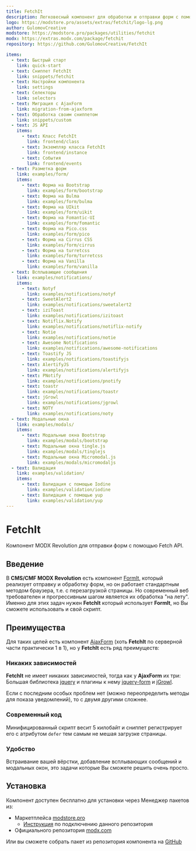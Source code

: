 ```yaml
---
title: FetchIt
description: Легковесный компонент для обработки и отправки форм с помощью Fetch API
logo: https://modstore.pro/assets/extras/fetchit/logo-lg.png
author: GulomovCreative
modstore: https://modstore.pro/packages/utilities/fetchit
modx: https://extras.modx.com/package/fetchit
repository: https://github.com/GulomovCreative/FetchIt

items:
  - text: Быстрый старт
    link: quick-start
  - text: Сниппет FetchIt
    link: snippets/fetchit
  - text: Настройки компонента
    link: settings
  - text: Селекторы
    link: selectors
  - text: Миграция с AjaxForm
    link: migration-from-ajaxform
  - text: Обработка своим сниппетом
    link: snippets/custom
  - text: JS API
    items:
      - text: Класс FetchIt
        link: frontend/class
      - text: Экземпляр класса FetchIt
        link: frontend/instance
      - text: События
        link: frontend/events
  - text: Разметка форм
    link: examples/form/
    items:
      - text: Форма на Bootstrap
        link: examples/form/bootstrap
      - text: Форма на Bulma
        link: examples/form/bulma
      - text: Форма на UIkit
        link: examples/form/uikit
      - text: Форма на Fomantic-UI
        link: examples/form/fomantic
      - text: Форма на Pico.css
        link: examples/form/pico
      - text: Форма на Cirrus CSS
        link: examples/form/cirrus
      - text: Форма на turretcss
        link: examples/form/turretcss
      - text: Форма на Vanilla
        link: examples/form/vanilla
  - text: Всплывающие сообщения
    link: examples/notifications/
    items:
      - text: Notyf
        link: examples/notifications/notyf
      - text: SweetAlert2
        link: examples/notifications/sweetalert2
      - text: iziToast
        link: examples/notifications/izitoast
      - text: Notiflix.Notify
        link: examples/notifications/notiflix-notify
      - text: Notie
        link: examples/notifications/notie
      - text: Awesome Notifications
        link: examples/notifications/awesome-notifications
      - text: Toastify JS
        link: examples/notifications/toastifyjs
      - text: AlertifyJS
        link: examples/notifications/alertifyjs
      - text: PNotify
        link: examples/notifications/pnotify
      - text: toastr
        link: examples/notifications/toastr
      - text: jGrowl
        link: examples/notifications/jgrowl
      - text: NOTY
        link: examples/notifications/noty
  - text: Модальные окна
    link: examples/modals/
    items:
      - text: Модальные окна Bootstrap
        link: examples/modals/bootstrap
      - text: Модальные окна tingle.js
        link: examples/modals/tinglejs
      - text: Модальные окна Micromodal.js
        link: examples/modals/micromodaljs
  - text: Валидация
    link: examples/validation/
    items:
      - text: Валидация с помощью Iodine
        link: examples/validation/iodine
      - text: Валидация с помощью yup
        link: examples/validation/yup
---
```


# FetchIt

Компонент MODX Revolution для отправки форм с помощью Fetch API.

## Введение

В **CMS/CMF MODX Revolution** есть компонент [FormIt](https://github.com/Sterc/FormIt), который реализует отправку и обработку форм, но он работает стандартным методом браузера, т.е. с перезагрузкой страницы. Но современный веб требователен и прогрессивным шагом является их обработка "на лету". Именно для этих задач нужен **FetchIt** который использует **FormIt**, но Вы сможете использовать и свой скрипт.

## Преимущества

Для таких целей есть компонент [AjaxForm](https://github.com/modx-pro/AjaxForm) (хоть **FetchIt** по серверной части практически 1 в 1), но у **FetchIt** есть ряд преимуществ:

### Никаких зависимостей

**FetchIt** не имеет никаких зависимостей, тогда как у **AjaxForm** их три: Большая библиотека [jquery](https://github.com/jquery/jquery) и плагины к нему [jquery-form](https://github.com/jquery-form/form/) и [jGrowl](https://github.com/stanlemon/jGrowl).

Если с последним особых проблем нет (можно переопределить методы для показа уведомлений), то с двумя другими сложнее.

### Современный код

Минифицированный скрипт весит 5 килобайт и сниппет регистрирует его с атрибутом `defer` тем самым не мешая загрузке страницы.

### Удобство

Встраивание вашей вёрстки, добавление всплывающих сообщений и модальных окон, это задачи которые Вы сможете решить очень просто.

## Установка

Компонент доступен бесплатно для установки через Менеджер пакетов из:

- Маркетплейса [modstore.pro](https://modstore.pro/packages/utilities/fetchit)
  - [Инструкция](https://modstore.pro/faq) по подключению данного репозитория
- Официального репозитория [modx.com](https://modx.com/extras/package/fetchit)

Или вы сможете собрать пакет из репозитория компонента на [GitHub](https://github.com/GulomovCreative/FetchIt)
